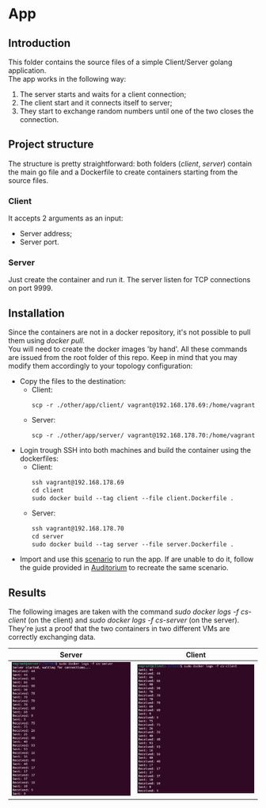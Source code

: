 # App

## Introduction 
This folder contains the source files of a simple Client/Server golang application.  
The app works in the following way:
1. The server starts and waits for a client connection;
2. The client start and it connects itself to server;
3. They start to exchange random numbers until one of the two closes the connection.

## Project structure
The structure is pretty straightforward: both folders (*client*, *server*) contain the main go file and a Dockerfile to create containers starting from the source files.

### Client
It accepts 2 arguments as an input:
- Server address;
- Server port.

### Server
Just create the container and run it. The server listen for TCP connections on port 9999.

## Installation
Since the containers are not in a docker repository, it's not possible to pull them using *docker pull*.  
You will need to create the docker images 'by hand'. All these commands are issued from the root folder of this repo.
Keep in mind that you may modify them accordingly to your topology configuration:
- Copy the files to the destination: 
  - Client: 
    ```console
    scp -r ./other/app/client/ vagrant@192.168.178.69:/home/vagrant
    ```
  - Server:
    ```console
    scp -r ./other/app/server/ vagrant@192.168.178.70:/home/vagrant
    ```
- Login trough SSH into both machines and build the container using the dockerfiles:
  - Client: 
    ```console
    ssh vagrant@192.168.178.69
    cd client
    sudo docker build --tag client --file client.Dockerfile .
    ```
  - Server:
    ```console
    ssh vagrant@192.168.178.70
    cd server
    sudo docker build --tag server --file server.Dockerfile .
    ```
- Import and use this [scenario](../auditorium-files/cs_app.json) to run the app. If are unable to do it, follow the guide provided in [Auditorium](../auditorium-files/AUDITORIUM.md) to recreate the same scenario.

## Results
The following images are taken with the command *sudo docker logs -f cs-client* (on the client) and *sudo docker logs -f cs-server* (on the server).  
They're just a proof that the two containers in two different VMs are correctly exchanging data.

|                    Server                    |                    Client                    |
|:--------------------------------------------:|:--------------------------------------------:|
| ![Server Result](./images/result-server.png) | ![Client Result](./images/result-client.png) |